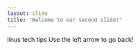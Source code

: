```yaml
---
layout: slide
title: "Welcome to our second slide!"
---
```

linus tech tips
Use the left arrow to go back!
